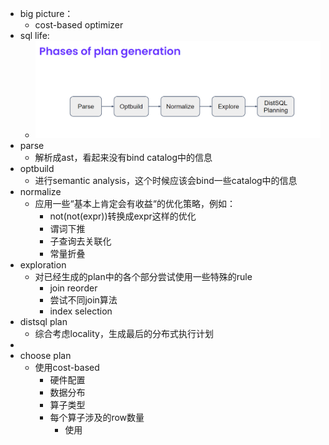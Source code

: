 - big picture：
	- cost-based optimizer
- sql life:
	- ![image.png](../assets/image_1677499515447_0.png)
- parse
	- 解析成ast，看起来没有bind catalog中的信息
- optbuild
	- 进行semantic analysis，这个时候应该会bind一些catalog中的信息
- normalize
	- 应用一些“基本上肯定会有收益“的优化策略，例如：
		- not(not(expr))转换成expr这样的优化
		- 谓词下推
		- 子查询去关联化
		- 常量折叠
- exploration
	- 对已经生成的plan中的各个部分尝试使用一些特殊的rule
		- join reorder
		- 尝试不同join算法
		- index selection
- distsql plan
	- 综合考虑locality，生成最后的分布式执行计划
-
- choose plan
	- 使用cost-based
		- 硬件配置
		- 数据分布
		- 算子类型
		- 每个算子涉及的row数量
			- 使用